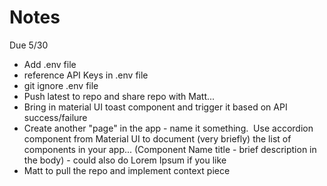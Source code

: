 # Notes

Due 5/30

- Add .env file
- reference API Keys in .env file
- git ignore .env file 
- Push latest to repo and share repo with Matt... 
- Bring in material UI toast component and trigger it based on API success/failure
- Create another "page" in the app - name it something.  Use accordion component from Material UI to document (very briefly) the list of components in your app... (Component Name title - brief description in the body) - could also do Lorem Ipsum if you like
- Matt to pull the repo and implement context piece
